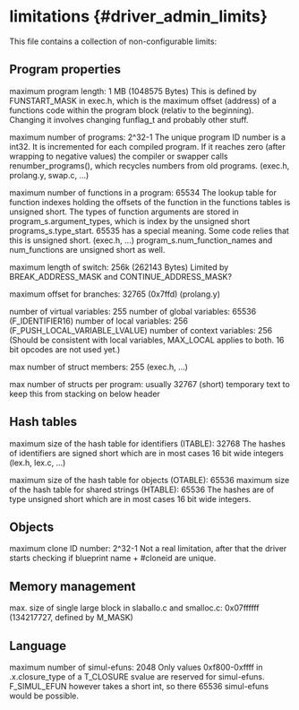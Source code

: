 limitations {#driver_admin_limits}
==================================
This file contains a collection of non-configurable limits:

## Program properties #

maximum program length: 1 MB (1048575 Bytes)
This is defined by FUNSTART_MASK in exec.h, which is the maximum offset
(address) of a functions code within the program block (relativ to the
beginning). Changing it involves changing funflag_t and probably other
stuff.

maximum number of programs: 2^32-1
The unique program ID number is a int32. It is incremented for each compiled
program. If it reaches zero (after wrapping to negative values) the
compiler or swapper calls renumber_programs(), which recycles numbers from
old programs.
(exec.h, prolang.y, swap.c, ...)

maximum number of functions in a program: 65534
The lookup table for function indexes holding the offsets of the function in
the functions tables is unsigned short.
The types of function arguments are stored in program_s.argument_types,
which is index by the unsigned short programs_s.type_start. 65535 has a
special meaning. Some code relies that this is unsigned short.
(exec.h, ...)
program_s.num_function_names and num_functions are unsigned short as well.

maximum length of switch: 256k (262143 Bytes)
Limited by BREAK_ADDRESS_MASK and CONTINUE_ADDRESS_MASK?

maximum offset for branches: 32765 (0x7ffd)
(prolang.y)

number of virtual variables: 255
number of global variables: 65536 (F_IDENTIFIER16)
number of local variables: 256 (F_PUSH_LOCAL_VARIABLE_LVALUE)
number of context variables: 256 (Should be consistent with local
variables, MAX_LOCAL applies to both. 16 bit opcodes are not used yet.)

max number of struct members: 255
(exec.h, ...)

max number of structs per program: usually 32767 (short)
temporary text to keep this from stacking on below header

## Hash tables #

maximum size of the hash table for identifiers (ITABLE): 32768
The hashes of identifiers are signed short which are in most cases 16 bit
wide integers (lex.h, lex.c, ...)

maximum size of the hash table for objects (OTABLE): 65536
maximum size of the hash table for shared strings (HTABLE): 65536
The hashes are of type unsigned short which are in most cases 16 bit
wide integers.

## Objects #

maximum clone ID number: 2^32-1
Not a real limitation, after that the driver starts checking if
blueprint name + #cloneid are unique.

## Memory management #

max. size of single large block in slaballo.c and smalloc.c:
0x07ffffff (134217727, defined by M_MASK)

## Language #

maximum number of simul-efuns: 2048
Only values 0xf800-0xffff in .x.closure_type of
a T_CLOSURE svalue are reserved for simul-efuns.
F_SIMUL_EFUN however takes a short int, so there 65536
simul-efuns would be possible.
